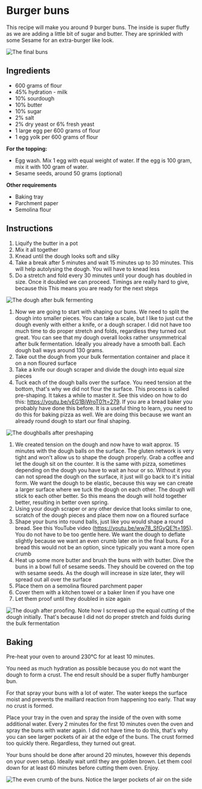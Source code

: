 # Burger buns

This recipe will make you around 9 burger buns. The inside is super fluffy as we are adding a little bit of sugar and butter. They are sprinkled with some Sesame for an extra-burger like look.

![The final buns](../../images/burger-buns-6.jpg)


## Ingredients

* 600 grams of flour
* 45% hydration - milk
* 10% sourdough
* 10% butter
* 10% sugar
* 2% salt
* 2% dry yeast or 6% fresh yeast
* 1 large egg per 600 grams of flour
* 1 egg yolk per 600 grams of flour

**For the topping:**

* Egg wash. Mix 1 egg with equal weight of water. If the egg is 100 gram, mix it with 100 gram of water.
* Sesame seeds, around 50 grams (optional)

**Other requirements**

* Baking tray
* Parchment paper
* Semolina flour

## Instructions

1. Liquify the butter in a pot
2. Mix it all together
3. Knead until the dough looks soft and silky
4. Take a break after 5 minutes and wait 15 minutes up to 30 minutes. This will help autolysing the dough. You will have to knead less
5. Do a stretch and fold every 30 minutes until your dough has doubled in size. Once it doubled we can proceed. Timings are really hard to give, because this This means you are ready for the next steps

![The dough after bulk fermenting](../../images/burger-buns-1.jpg)

1. Now we are going to start with shaping our buns. We need to split the dough into smaller pieces. You can take a scale, but I like to just cut the dough evenly with either a knife, or a dough scraper. I did not have too much time to do proper stretch and folds, regardless they turned out great. You can see that my dough overall looks rather unsymmetrical after bulk fermentation. Ideally you already have a smooth ball. Each dough ball ways around 130 grams.
2. Take out the dough from your bulk fermentation container and place it on a non floured surface
3. Take a knife our dough scraper and divide the dough into equal size pieces
4. Tuck each of the dough balls over the surface. You need tension at the bottom, that's why we did not flour the surface. This process is called pre-shaping. It takes a while to master it. See this video on how to do this: https://youtu.be/vEG1BjWroT0?t=279. If you are a bread baker you probably have done this before. It is a useful thing to learn, you need to do this for baking pizza as well. We are doing this because we want an already round dough to start our final shaping.

![The doughballs after preshaping](../../images/burger-buns-2.jpg)

1. We created tension on the dough and now have to wait approx. 15 minutes with the dough balls on the surface. The gluten network is very tight and won't allow us to shape the dough properly. Grab a coffee and let the dough sit on the counter. It is the same with pizza, sometimes depending on the dough you have to wait an hour or so. Without it you can not spread the dough on the surface, it just will go back to it's initial form. We want the dough to be elastic, because this way we can create a larger surface where we tuck the dough on each other. The dough will stick to each other better. So this means the dough will hold together better, resulting in better oven spring.
2. Using your dough scraper or any other device that looks similar to one, scratch of the dough pieces and place them now on a floured surface
3. Shape your buns into round balls, just like you would shape a round bread. See this YouTube video (https://youtu.be/ww78_SfGyQE?t=195). You do not have to be too gentle here. We want the dough to deflate slightly because we want an even crumb later on in the final buns. For a bread this would not be an option, since typically you want a more open crumb
4. Heat up some more butter and brush the buns with with butter. Dive the buns in a bowl full of sesame seeds. They should be covered on the top with sesame seeds. As the dough will increase in size later, they will spread out all over the surface
5. Place them on a semolina floured parchment paper
6. Cover them with a kitchen towel or a baker linen if you have one
7. Let them proof until they doubled in size again

![The dough after proofing. Note how I screwed up the equal cutting of the dough initially. That's because I did not do proper stretch and folds during the bulk fermentation](../../images/burger-buns-4.jpg)


## Baking

Pre-heat your oven to around 230°C for at least 10 minutes.

You need as much hydration as possible because you do not want the dough to form a crust. The end result should be a super fluffy hamburger bun.

For that spray your buns with a lot of water. The water keeps the surface moist and prevents the maillard reaction from happening too early. That way no crust is formed.

Place your tray in the oven and spray the inside of the oven with some additional water. Every 2 minutes for the first 10 minutes oven the oven and spray the buns with water again. I did not have time to do this, that's why you can see larger pockets of air at the edge of the buns. The crust formed too quickly there. Regardless, they turned out great.

Your buns should be done after around 20 minutes, however this depends on your oven setup. Ideally wait until they are golden brown. Let them cool down for at least 60 minutes before cutting them oven. Enjoy.

![The even crumb of the buns. Notice the larger pockets of air on the side](../../images/burger-buns-5.jpg)

